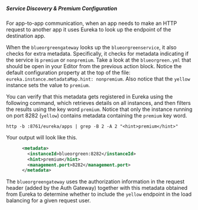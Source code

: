 
##### Service Discovery & Premium Configuration
For app-to-app communication, when an app needs to make an HTTP request to another app it uses Eureka to look up the endpoint of the destination app.

When the `blueorgreengateway` looks up the `blueorgreenservice`, it also checks for extra metadata.
Specifically, it checks for metadata indicating if the service is `premium` or `nonpremium`.
Take a look at the `blueorgreen.yml` that should be open in your Editor from the previous action block.
Notice the default configuration property at the top of the file: `eureka.instance.metadataMap.hint: nonpremium`.
Also notice that the `yellow` instance sets the value to `premium`.

You can verify that this metadata gets registered in Eureka using the following command, which retrieves details on all instances, and then filters the results using the key word `premium`.
Notice that only the instance running on port 8282 (`yellow`) contains metadata containing the `premium` key word.

```execute-1
http -b :8761/eureka/apps | grep -B 2 -A 2 "<hint>premium</hint>"
```

Your output will look like this.
```xml
      <metadata>
        <instanceId>blueorgreen:8282</instanceId>
        <hint>premium</hint>
        <management.port>8282</management.port>
      </metadata>
```

The `blueorgreengateway` uses the authorization information in the request header (added by the Auth Gateway) together with this metadata obtained from Eureka to determine whether to include the `yellow` endpoint in the load balancing for a given request user.